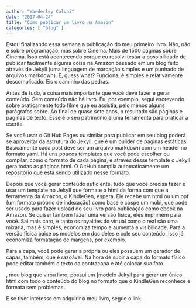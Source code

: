 ```yaml
---
author: "Wanderley Caloni"
date: "2017-04-24"
title: "Como publicar um livro na Amazon"
categories: [ "blog" ]
---
```

Estou finalizando essa semana a publicação do meu primeiro livro. Não, não é sobre programação, mas sobre Cinema. Mais de 1500 páginas sobre Cinema. Isso está acontecendo porque eu resolvi testar a possibilidade de publicar facilmente alguma coisa na Amazon baseado em um blog feito através de Jekyll (uma linguagem de marcação simples e um punhado de arquivos markdown). E, guess what? Funciona, é simples e relativamente descomplicado. Eis o caminho das pedras.

Antes de tudo, a coisa mais importante que você deve fazer é gerar conteúdo. Sem conteúdo não há livro. Eu, por exemplo, segui escrevendo sobre praticamente todo filme que eu assistia, pelo menos alguns parágrafos sobre. Ao final de quase sete anos, o resultado são páginas e páginas de texto. Esse é o seu patrimônio e uma ferramenta para praticar a escrita.

Se você usar o Git Hub Pages ou similar para publicar em seu blog poderá se aproveitar da estrutura do Jekyll, que é um builder de páginas estáticas. Basicamente cada post deve ser um arquivo markdown com um header no formato yaml. Há uns poucos templates que você pode escolher ou compilar, como o formato de cada página, e através desse template o Jekyll gera todas as páginas html. O GitHub compila automaticamente um repositório que está sendo utilizado nesse formato.

Depois que você gerar conteúdo suficiente, tudo que você precisa fazer é usar um template no Jekyll que formate o html da forma com que a ferramenta da Amazon, o KindleGen, espera. Ele recebe um html ou um opf (um formato próprio de indexação) como base e cospe um mobi, que pode ser usado para fazer upload do seu livro para publicação como ebook na Amazon. Se quiser também fazer uma versão física, eles imprimem para você. Sai mais caro, e tanto os royalties do virtual como o real são uma mixaria, mas é simples, economiza tempo e aumenta a visibilidade. Para a versão física baixe os modelos em doc deles e cole seu conteúdo. Isso já economiza formatação de margens, por exemplo.

Para a capa, você pode gerar a própria ou eles possuem um gerador de capas, também, que é razoável. Na hora de subir a capa do formato físico pode editar também o texto da contracapa e até colocar sua foto.

, meu blog que virou livro, possui um [modelo Jekyll para gerar um único html com todo o conteúdo do blog no formato que o KindleGen reconhece e formata sem problemas.

E se tiver interesse em adquirir o meu livro, segue o link
